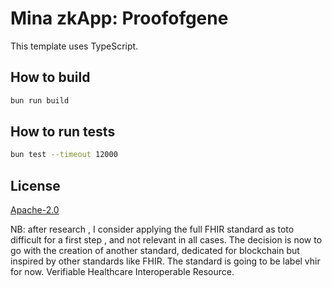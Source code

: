 # Mina zkApp: Proofofgene

This template uses TypeScript.

## How to build

```sh
bun run build
```

## How to run tests

```sh
bun test --timeout 12000
```

## License

[Apache-2.0](LICENSE)

NB: after research , I consider applying the full FHIR standard as toto difficult for a first step , and not relevant in all cases. The decision is now to go with the creation of another standard, dedicated for blockchain but inspired by other standards like FHIR. The standard is going to be label vhir for now. Verifiable Healthcare Interoperable Resource.
